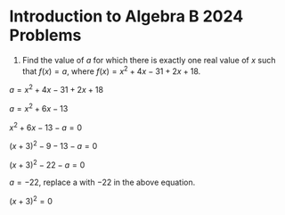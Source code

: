 # Introduction to Algebra B 2024 Problems

1. Find the value of $a$ for which there is exactly one real value of $x$ such that $f(x) = a,$ where
$f(x) = x^2 + 4x - 31 + 2x + 18.$

  $a = x^2 + 4x - 31 + 2x + 18$

  $a = x^2 + 6x - 13$

  $x^2 + 6x - 13 - a = 0$

  $(x+3)^2 - 9 - 13 - a = 0$

  $(x+3)^2 - 22 - a = 0$

  $a = -22$, replace a with $-22$ in the above equation.

  $(x+3)^2 = 0$

